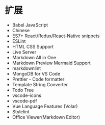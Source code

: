 # 扩展

- Babel JavaScript
- Chinese
- ES7+ React/Redux/React-Native snippets
- ESLint
- HTML CSS Support
- Live Server
- Markdown All in One
- Markdown Preview Mermaid Support
- markdownlint
- MongoDB for VS Code
- Prettier - Code formatter
- Template String Converter
- Todo Tree
- vscode-icons
- vscode-pdf
- Vue Language Features (Volar)
- Stylelint
- Office Viewer(Markdown Editor)
